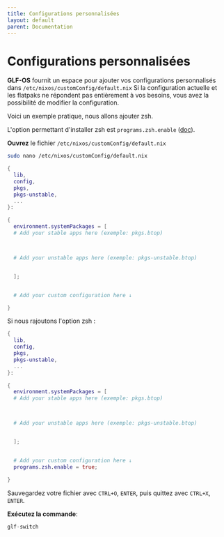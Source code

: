 ```yaml
---
title: Configurations personnalisées
layout: default
parent: Documentation
---
```


# Configurations personnalisées

**GLF-OS** fournit un espace pour ajouter vos configurations personnalisés dans `/etc/nixos/customConfig/default.nix`
Si la configuration actuelle et les flatpaks ne répondent pas entièrement à vos besoins, vous avez la possibilité de modifier la configuration. 

Voici un exemple pratique, nous allons ajouter zsh. 

L'option permettant d'installer zsh est `programs.zsh.enable` ([doc](https://search.nixos.org/options?channel=24.11&from=0&size=50&sort=relevance&type=packages&query=programs.zsh)).

**Ouvrez** le fichier `/etc/nixos/customConfig/default.nix`

```bash
sudo nano /etc/nixos/customConfig/default.nix
```

```nix
{
  lib,
  config,
  pkgs,
  pkgs-unstable,
  ...
}:

{
  environment.systemPackages = [
  # Add your stable apps here (exemple: pkgs.btop)



  # Add your unstable apps here (exemple: pkgs-unstable.btop)


  ];


  # Add your custom configuration here ↓

}
```

Si nous rajoutons l'option zsh : 


```nix
{
  lib,
  config,
  pkgs,
  pkgs-unstable,
  ...
}:

{
  environment.systemPackages = [
  # Add your stable apps here (exemple: pkgs.btop)



  # Add your unstable apps here (exemple: pkgs-unstable.btop)


  ];


  # Add your custom configuration here ↓
  programs.zsh.enable = true;

}
```

Sauvegardez votre fichier avec `CTRL+O`, `ENTER`, puis quittez avec `CTRL+X`, `ENTER`.

**Exécutez la commande**:

```nix
glf-switch
```

